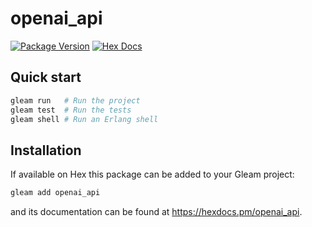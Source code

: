 # openai_api

[![Package Version](https://img.shields.io/hexpm/v/openai_api)](https://hex.pm/packages/openai_api)
[![Hex Docs](https://img.shields.io/badge/hex-docs-ffaff3)](https://hexdocs.pm/openai_api/)

## Quick start

```sh
gleam run   # Run the project
gleam test  # Run the tests
gleam shell # Run an Erlang shell
```

## Installation

If available on Hex this package can be added to your Gleam project:

```sh
gleam add openai_api
```

and its documentation can be found at <https://hexdocs.pm/openai_api>.
